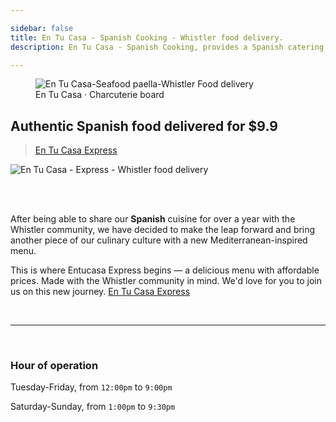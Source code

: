 ```yaml
---

sidebar: false
title: En Tu Casa - Spanish Cooking - Whistler food delivery.
description: En Tu Casa - Spanish Cooking, provides a Spanish catering service along the Sea to Sky corridor, and a daily food delivery services within Whistler.

---
```

<figure class="full-width-img">
  <img src="/img/home/home-header.jpg" alt="En Tu Casa-Seafood paella-Whistler Food delivery">
  <figcaption>En Tu Casa · Charcuterie board</figcaption>
</figure>

## Authentic Spanish food delivered for $9.9
> [En Tu Casa Express](/delivery-menu/)

<CallButton/>

![En Tu Casa - Express - Whistler food delivery](/img/home/home-entucasa-express.jpg)

<br>
<CallButton/>
<br>


After being able to share our **Spanish** cuisine for over a year with the Whistler community, we have decided to make the leap forward and bring another piece of our culinary culture with a new Mediterranean-inspired menu.
 
This is where Entucasa Express begins — a delicious menu with affordable prices. Made with the Whistler community in mind. We'd love for you to join us on this new journey.  [En Tu Casa Express](/delivery-menu/)

<br/>

<hr>

<br/>


### Hour of operation  
Tuesday-Friday, from `12:00pm` to `9:00pm`

Saturday-Sunday, from `1:00pm` to `9:30pm`
